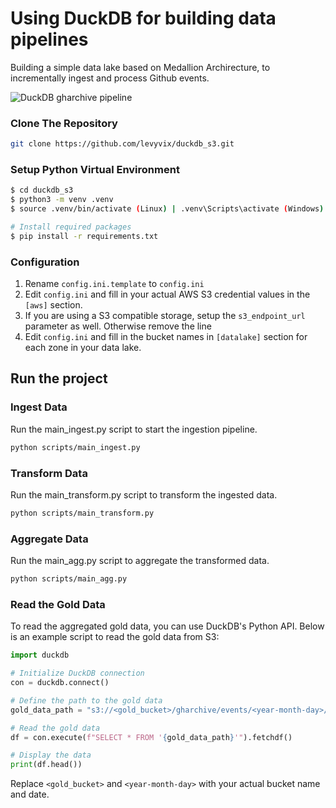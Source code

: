 # Using DuckDB for building data pipelines

Building a simple data lake based on Medallion Archirecture, to incrementally ingest and process Github events.

![DuckDB gharchive pipeline](https://github.com/user-attachments/assets/0b37081e-a786-4687-9a3f-99c768f963b1)

### Clone The Repository

```bash
git clone https://github.com/levyvix/duckdb_s3.git
```

### Setup Python Virtual Environment

```bash
$ cd duckdb_s3
$ python3 -m venv .venv
$ source .venv/bin/activate (Linux) | .venv\Scripts\activate (Windows)

# Install required packages
$ pip install -r requirements.txt
```

### Configuration

1. Rename `config.ini.template` to `config.ini`
2. Edit `config.ini` and fill in your actual AWS S3 credential values in the `[aws]` section.
3. If you are using a S3 compatible storage, setup the `s3_endpoint_url` parameter as well. Otherwise remove the line
4. Edit `config.ini` and fill in the bucket names in `[datalake]` section for each zone in your data lake.

## Run the project

### Ingest Data

Run the main_ingest.py script to start the ingestion pipeline.

```bash
python scripts/main_ingest.py
```

### Transform Data

Run the main_transform.py script to transform the ingested data.

```bash
python scripts/main_transform.py
```

### Aggregate Data

Run the main_agg.py script to aggregate the transformed data.

```bash
python scripts/main_agg.py
```

### Read the Gold Data

To read the aggregated gold data, you can use DuckDB's Python API. Below is an example script to read the gold data from S3:

```python
import duckdb

# Initialize DuckDB connection
con = duckdb.connect()

# Define the path to the gold data
gold_data_path = "s3://<gold_bucket>/gharchive/events/<year-month-day>/*.parquet"

# Read the gold data
df = con.execute(f"SELECT * FROM '{gold_data_path}'").fetchdf()

# Display the data
print(df.head())
```

Replace `<gold_bucket>` and `<year-month-day>` with your actual bucket name and date.
